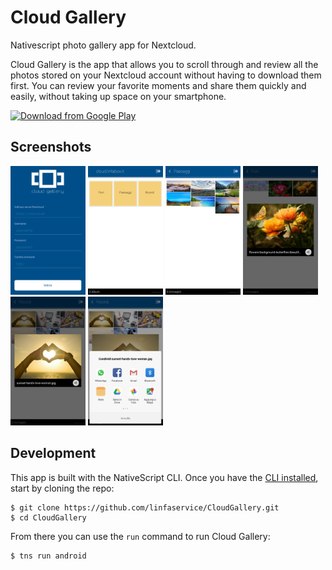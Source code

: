 # Cloud Gallery
<p>Nativescript photo gallery app for Nextcloud.</p>
<p>Cloud Gallery is the app that allows you to scroll through and review all the photos stored on your Nextcloud account without having to download them first. You can review your favorite moments and share them quickly and easily, without taking up space on your smartphone.</p>

[<img src="https://play.google.com/intl/en_us/badges/images/generic/en_badge_web_generic.png" 
      alt="Download from Google Play" 
      height="80">](https://play.google.com/store/apps/details?id=it.linfaservice.cloudgallery)
      
<h2 id="screenshots">Screenshots</h2>

![](screenshots/1.png)
![](screenshots/2.png)
![](screenshots/3.png)
![](screenshots/4.png)
![](screenshots/5.png)
![](screenshots/6.png)


<h2 id="development">Development</h2>

This app is built with the NativeScript CLI. Once you have the [CLI installed](https://docs.nativescript.org/start/quick-setup), start by cloning the repo:

```
$ git clone https://github.com/linfaservice/CloudGallery.git
$ cd CloudGallery
```

From there you can use the `run` command to run Cloud Gallery:

```
$ tns run android
```
